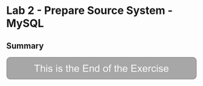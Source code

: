 # Lab 2 - Prepare Source System - MySQL







## Summary
<Summary place holder>

![](images/lab-end.png)
